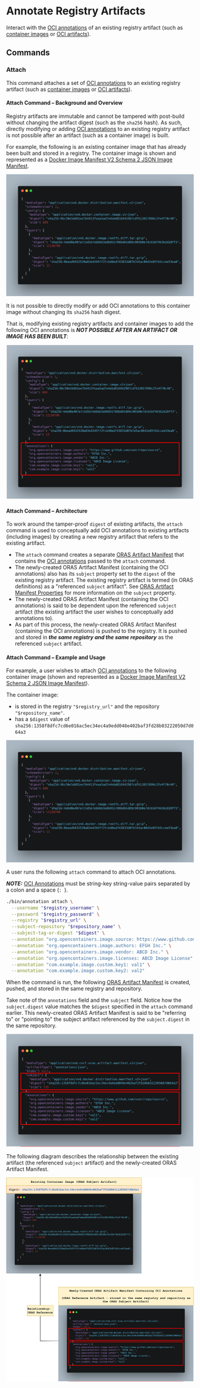 # Annotate Registry Artifacts

Interact with the [OCI annotations](https://github.com/opencontainers/image-spec/blob/main/annotations.md) of an existing registry artifact (such as [container images](https://www.docker.com/resources/what-container/) or [OCI artifacts](https://github.com/opencontainers/artifacts)).

## Commands

### Attach

This command attaches a set of [OCI annotations](https://github.com/opencontainers/image-spec/blob/main/annotations.md) to an existing registry artifact (such as [container images](https://www.docker.com/resources/what-container/) or [OCI artifacts](https://github.com/opencontainers/artifacts)).

#### Attach Command – Background and Overview

Registry artifacts are immutable and cannot be tampered with post-build without changing the artifact digest (such as the `sha256` hash).
As such, directly modifying or adding [OCI annotations](https://github.com/opencontainers/image-spec/blob/main/annotations.md) to an existing registry artifact is not possible after an artifact (such as a container image) is built.

For example, the following is an existing container image that has already been built and stored in a registry.
The container image is shown and represented as a [Docker Image Manifest V2 Schema 2 JSON Image Manifest](https://docs.docker.com/registry/spec/manifest-v2-2/).

![container-image-manifest](./docs/images/container-image-manifest.png)

It is not possible to directly modify or add OCI annotations to this container image without changing its `sha256` hash digest.

That is, modifying existing registry artifacts and container images to add the following OCI annotations is _**NOT POSSIBLE AFTER AN ARTIFACT OR IMAGE HAS BEEN BUILT**_:

![container-image-manifest-with-oci-annotations](./docs/images/container-image-manifest-with-oci-annotations.png)

#### Attach Command – Architecture

To work around the tamper-proof `digest` of existing artifacts, the `attach` command is used to conceptually add OCI annotations to existing artifacts (including images) by creating a new registry artifact that refers to the existing artifact.

* The `attach` command creates a separate [ORAS Artifact Manifest](https://github.com/oras-project/artifacts-spec/blob/main/artifact-manifest.md) that contains the [OCI annotations](https://github.com/opencontainers/image-spec/blob/main/annotations.md) passed to the `attach` command.
* The newly-created ORAS Artifact Manifest (containing the OCI annotations) also has its `subject` property set to the `digest` of the existing registry artifact. The existing registry artifact is termed (in ORAS definitions) as a "referenced `subject` artifact".
See [ORAS Artifact Manifest Properties](https://github.com/oras-project/artifacts-spec/blob/main/artifact-manifest.md#oras-artifact-manifest-properties) for more information on the `subject` property.
* The newly-created ORAS Artifact Manifest (containing the OCI annotations) is said to be dependent upon the referenced `subject` artifact (the existing artifact the user wishes to conceptually add annotations to).
* As part of this process, the newly-created ORAS Artifact Manifest (containing the OCI annotations) is pushed to the registry.
It is pushed and stored in _**the same registry and the same repository**_ as the referenced `subject` artifact.

#### Attach Command – Example and Usage

For example, a user wishes to attach [OCI annotations](https://github.com/opencontainers/image-spec/blob/main/annotations.md) to the following container image (shown and represented as a [Docker Image Manifest V2 Schema 2 JSON Image Manifest](https://docs.docker.com/registry/spec/manifest-v2-2/)).

The container image:

* is stored in the registry `"$registry_url"` and the repository `"$repository_name"`.
* has a `$digest` value of `sha256:1358f8dfc7cd6e016ac5ec34ec4a9edd048e402baf3fd28b03222050d7d064a3`

![container-image-manifest](./docs/images/container-image-manifest.png)

A user runs the following `attach` command to attach OCI annotations.

_**NOTE:**_ [OCI Annotations](https://github.com/opencontainers/image-spec/blob/main/annotations.md) must be string-key string-value pairs separated by a colon and a space (`: `).

```bash
./bin/annotation attach \
  --username "$registry_username" \
  --password "$registry_password" \
  --registry "$registry_url" \
  --subject-repository "$repository_name" \
  --subject-tag-or-digest "$digest" \
  --annotation "org.opencontainers.image.source: https://www.github.com/user/repo/source" \
  --annotation "org.opencontainers.image.authors: EFGH Inc." \
  --annotation "org.opencontainers.image.vendor: ABCD Inc." \
  --annotation "org.opencontainers.image.licenses: ABCD Image License" \
  --annotation "com.example.image.custom.key1: val1" \
  --annotation "com.example.image.custom.key2: val2"
```

When the command is run, the following [ORAS Artifact Manifest](https://github.com/oras-project/artifacts-spec/blob/main/artifact-manifest.md) is created, pushed, and stored in the same registry and repository.

Take note of the `annotations` field and the `subject` field.
Notice how the `subject.digest` value matches the `$digest` specified in the `attach` command earlier.
This newly-created ORAS Artifact Manifest is said to be "referring to" or "pointing to" the subject artifact referenced by the `subject.digest` in the same repository.

![oras-artifact-manifest-containing-oci-annotations](./docs/images/oras-artifact-manifest-containing-oci-annotations.png)

The following diagram describes the relationship between the existing artifact (the referenced `subject` artifact) and the newly-created ORAS Artifact Manifest.

![container-image-and-oras-artifact-manifest-with-oci-annotations-relationship](./docs/images/container-image-and-oras-artifact-manifest-with-oci-annotations-relationship.png)
